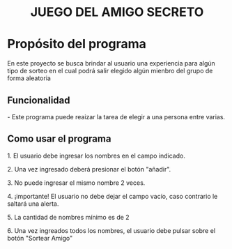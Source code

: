 <h1 align="center"> JUEGO DEL AMIGO SECRETO </h1>

<h1 align=>Propósito del programa</h1> 

<p>En este proyecto se busca brindar al usuario una experiencia para algún tipo de sorteo en el cual podrá salir elegido algún mienbro del grupo de forma aleatoria</p>

<h2 align=>Funcionalidad</h1>
<p>- Este programa puede reaizar la tarea de elegir a una persona entre varias.</p>

<h2 align=> Como usar el programa</h1>
<p>1. El usuario debe ingresar los nombres en el campo indicado.</p>
<p>2. Una vez ingresado deberá presionar el botón "añadir".</p>
<p>3. No puede ingresar el mismo nombre 2 veces.</p>
<p>4. ¡importante! El usuario no debe dejar el campo vacío, caso contrario le saltará una alerta.</p>
<p>5. La cantidad de nombres mínimo es de 2</p>
<p>6. Una vez ingreados todos los nombres, el usuario debe pulsar sobre el botón "Sortear Amigo"</p>

